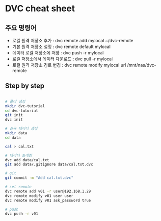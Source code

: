 # DVC cheat sheet

## 주요 명령어
- 로컬 원격 저장소 추가	: dvc remote add mylocal ~/dvc-remote
- 기본 원격 저장소 설정	: dvc remote default mylocal
- 데이터 로컬 저장소에 저장	: dvc push -r mylocal
- 로컬 저장소에서 데이터 다운로드	: dvc pull -r mylocal
- 로컬 원격 저장소 경로 변경	: dvc remote modify mylocal url /mnt/nas/dvc-remote

## Step by step
  
```bash

# 폴더 생성
mkdir dvc-tutorial
cd dvc-tutorial
git init
dvc init

# 신규 데이터 생성
mkdir data
cd data

cal > cal.txt

# 데이터 트래킹
dvc add data/cal.txt
git add data/.gitignore data/cal.txt.dvc

# git
git commit -m "Add cal.txt.dvc"

# set remote
dvc remote add v01 -r user@192.168.1.29
dvc remote modify v01 user user
dvc remote modify v01 ask_password true

# push
dvc push -r v01













```
